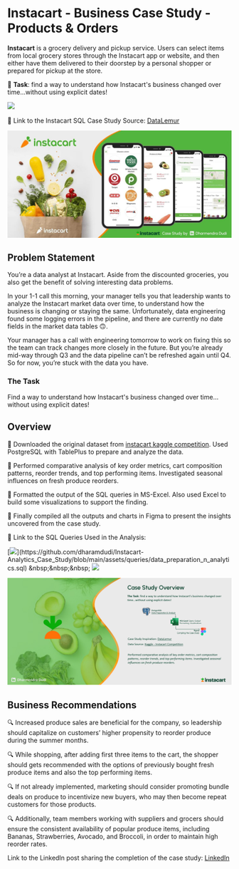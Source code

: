 # Instacart - Business Case Study - Products & Orders

**Instacart** is a grocery delivery and pickup service. Users can select items from local grocery stores through the Instacart app or website,
and then either have them delivered to their doorstep by a personal shopper or prepared for pickup at the store.

🌟 **Task**: find a way to understand how Instacart's business changed over time…without using explicit dates!

[![](https://img.shields.io/badge/View%20Case%20Study%20Findings/Solution%20(PDF%20File)-52B53E?style=for-the-badge&logo=googledrive&logoColor=white)](https://drive.google.com/file/d/1k7uaNwbtc0VQybgvJrTImYpznbLQ-iBk/view?usp=drive_link)

🔗 Link to the Instacart SQL Case Study Source: <a href="https://datalemur.com/sql-tutorial/instacart-sql-data-analytics-case-study" target="_blank">DataLemur </a>

<p align="center">
  <img src="https://github.com/dharamdudi/InstaCart-Analytics_Case_Study/blob/main/assets/images/home_page.jpg" target="_blank">
</p>

## Problem Statement
You’re a data analyst at Instacart. Aside from the discounted groceries, you also get the benefit of solving interesting data problems.

In your 1-1 call this morning, your manager tells you that leadership wants to analyze the Instacart market data over time, to understand how the business is changing or staying the same.
Unfortunately, data engineering found some logging errors in the pipeline, and there are currently no date fields in the market data tables 🙃.

Your manager has a call with engineering tomorrow to work on fixing this so the team can track changes more closely in the future.
But you’re already mid-way through Q3 and the data pipeline can’t be refreshed again until Q4. So for now, you’re stuck with the data you have.

### The Task
Find a way to understand how Instacart's business changed over time…without using explicit dates!

## Overview

🔹 Downloaded the original dataset from [instacart kaggle competition](https://www.kaggle.com/competitions/instacart-market-basket-analysis/data). Used PostgreSQL with TablePlus to prepare and analyze the data.

🔹 Performed comparative analysis of key order metrics, cart composition patterns, reorder trends, and top performing items. Investigated seasonal influences on fresh produce reorders.

🔹 Formatted the output of the SQL queries in MS-Excel. Also used Excel to build some visualizations to support the finding.

🔹 Finally compiled all the outputs and charts in Figma to present the insights uncovered from the case study.

🔗 Link to the SQL Queries Used in the Analysis: 

[![](https://img.shields.io/badge/Queries%20Used%20(.SQL%20File)-52B53E?style=for-the-badge&logo=postgresql&logoColor=white)](https://github.com/dharamdudi/Instacart-Analytics_Case_Study/blob/main/assets/queries/data_preparation_n_analytics.sql) &nbsp;&nbsp;&nbsp;   [![](https://img.shields.io/badge/Queries%20Used%20(PDF%20File)-52B53E?style=for-the-badge&logo=googledrive&logoColor=white)](https://drive.google.com/file/d/1_VmS5oqKBRhMLNhg1JIOlo8WDDfbB5z0/view?usp=sharing)

<p align="center">
  <img src="https://github.com/dharamdudi/Instacart-Analytics_Case_Study/blob/main/assets/images/Case%20Study%20Overview.jpg" target="_blank">
</p>

## Business Recommendations

🔍 Increased produce sales are beneficial for the company, so leadership should capitalize on customers’ higher propensity to reorder produce during the summer months.

🔍 While shopping, after adding first three items to the cart, the shopper should gets recommended with the options of previously bought fresh produce items and also the top performing items.

🔍 If not already implemented, marketing should consider promoting bundle deals on produce to incentivize new buyers, who may then become repeat customers for those products.

🔍 Additionally, team members working with suppliers and grocers should ensure the consistent availability of popular produce items, including Bananas, Strawberries, Avocado, and Broccoli, in order to maintain high reorder rates.

Link to the LinkedIn post sharing the completion of the case study: [LinkedIn](https://www.linkedin.com/posts/dharamdudi_instacart-business-case-study-activity-7158155904578641920-B5YA?utm_source=share&utm_medium=member_desktop)
